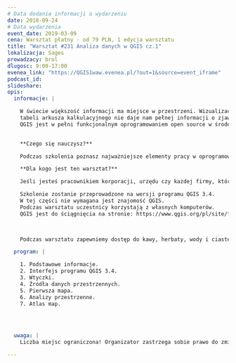 ```yaml
---
# Data dodania informacji o wydarzeniu
date: 2018-09-24
# Data wydarzenia
event_date: 2019-03-09
cena: Warsztat płatny - od 79 PLN, 1 edycja warsztatu
title: "Warsztat #231 Analiza danych w QGIS cz.1"
lokalizacja: Sages
prowadzacy: brol
dlugosc: 9:00-17:00
evenea_link: "https://QGIS1waw.evenea.pl/?out=1&source=event_iframe"
podcast_id:
slideshare:
opis:
  informacje: |

    W świecie większość informacji ma miejsce w przestrzeni. Wizualizacja danych na wykresie czy w
    tabeli arkusza kalkulacyjnego nie daje nam pełnej informacji o zjawisku. Dopiero analiza, a następnie wizualizacja danych w aspekcie przestrzennym daje pełną wiedzę.
    QGIS jest w pełni funkcjonalnym oprogramowaniem open source w środowisku GIS. Dzięki wtyczkom możliwe jest jego poszerzenie funkcjonalności praktycznie w stopniu nieograniczonym.

    
    **Czego się nauczysz?**

    Podczas szkolenia poznasz najważniejsze elementy pracy w oprogramowaniu QGIS, dowiesz się jakich używa się układów współrzędnych i jak uniknąć błędów z nimi związanych, co to jest kalkulator pól i tabela atrybutów. Poznasz wtyczki ułatwiające pracę, zrobisz pierwszą mapę, przeprowadzisz analizę przestrzenną. Na koniec warsztatu stworzysz pierwszy Atlas map.

    **Dla kogo jest ten warsztat?**

    Jeśli jesteś pracownikiem korporacji, urzędu czy każdej firmy, która wykorzystuje lub chce lepiej wykorzystywać informację przestrzenną, a nie wiesz jak to robić to szkolenie jest dla Ciebie. QGIS jest bardzo dobrym programem na rozpoczęcie przygody w środowisku GIS, który może stać się podstawowym narzędziem Twojej pracy w przyszłości.

    Szkolenie zostanie przeprowadzone na wersji programu QGIS 3.4.
    W tej części nie wymagana jest znajomość QGIS.
    Podczas warsztatu uczestnicy korzystają z własnych komputerów.
    QGIS jest do ściągnięcia na stronie: https://www.qgis.org/pl/site/forusers/download.html

  

    Podczas warsztatu zapewniemy dostęp do kawy, herbaty, wody i ciastek. W porze obiadowej zapewniamy pizzę w wersji mięsnej lub wegatariańskiej.

  program: |

    1. Podstawowe informacje.
    2. Interfejs programu QGIS 3.4.
    3. Wtyczki.
    4. Źródła danych przestrzennych.
    5. Pierwsza mapa.
    6. Analizy przestrzenne.
    7. Atlas map.


     
  
  uwaga: |
    Liczba miejsc ograniczona! Organizator zastrzega sobie prawo do zmiany lokalizacji wydarzenia oraz jego odwołania w przypadku niezgłoszenia się minimalnej liczby uczestników.

---
```

